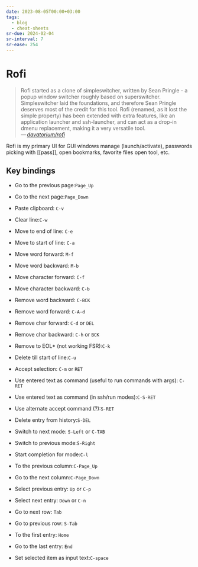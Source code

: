 ```yaml
---
date: 2023-08-05T00:00+03:00
tags:
  - blog
  - cheat-sheets
sr-due: 2024-02-04
sr-interval: 7
sr-ease: 254
---
```


# Rofi

> Rofi started as a clone of simpleswitcher, written by Sean Pringle - a popup
> window switcher roughly based on superswitcher. Simpleswitcher laid the
> foundations, and therefore Sean Pringle deserves most of the credit for this
> tool. Rofi (renamed, as it lost the simple property) has been extended with
> extra features, like an application launcher and ssh-launcher, and can act as
> a drop-in dmenu replacement, making it a very versatile tool. \
> — <cite>[davatorium/rofi](https://github.com/davatorium/rofi)</cite>

Rofi is my primary UI for GUI windows manage (launch/activate), passwords
picking with [[pass]], open bookmarks, favorite files open tool, etc.

## Key bindings

- Go to the previous page:<wbr class="f"> `Page_Up`
- Go to the next page:<wbr class="f"> `Page_Down`

- Paste clipboard:<wbr class="f"> `C-v`
- Clear line:`C-w`
- Move to end of line:<wbr class="f"> `C-e`
- Move to start of line:<wbr class="f"> `C-a`
- Move word forward:<wbr class="f"> `M-f`
- Move word backward:<wbr class="f"> `M-b`
- Move character forward:<wbr class="f"> `C-f`
- Move character backward:<wbr class="f"> `C-b` <!--SR:!2024-09-22,1,234-->
- Remove word backward:<wbr class="f"> `C-BCK`
- Remove word forward:<wbr class="f"> `C-A-d`
- Remove char forward:<wbr class="f"> `C-d` or `DEL`
- Remove char backward:<wbr class="f"> `C-h` or `BCK`
- Remove to EOL* (not working FSR):<wbr class="f"> `C-k`
- Delete till start of line:<wbr class="f"> `C-u`
- Accept selection:<wbr class="f"> `C-m` or `RET`
- Use entered text as command (useful to run commands with args):<wbr class="f"> `C-RET`
- Use entered text as command (in ssh/run modes):<wbr class="f"> `C-S-RET`
- Use alternate accept command (?):<wbr class="f"> `S-RET`
- Delete entry from history:<wbr class="f"> `S-DEL`
- Switch to next mode:<wbr class="f"> `S-Left` or `C-TAB`
- Switch to previous mode:<wbr class="f"> `S-Right`
- Start completion for mode:<wbr class="f"> `C-l`
- To the previous column:<wbr class="f"> `C-Page_Up`
- Go to the next column:<wbr class="f"> `C-Page_Down`
- Select previous entry:<wbr class="f"> `Up` or `C-p`
- Select next entry:<wbr class="f"> `Down` or `C-n`
- Go to next row:<wbr class="f"> `Tab`
- Go to previous row:<wbr class="f"> `S-Tab`
- To the first entry:<wbr class="f"> `Home`
- Go to the last entry:<wbr class="f"> `End`
- Set selected item as input text:<wbr class="f"> `C-space`
